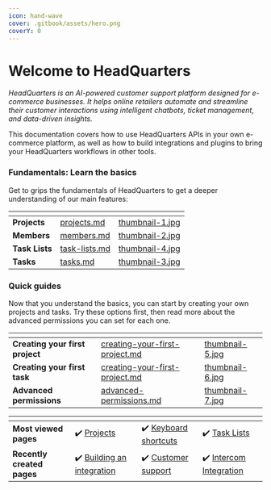```yaml
---
icon: hand-wave
cover: .gitbook/assets/hero.png
coverY: 0
---
```


# Welcome to HeadQuarters

_HeadQuarters is an AI-powered customer support platform designed for e-commerce businesses. It helps online retailers automate and streamline their customer interactions using intelligent chatbots, ticket management, and data-driven insights._

This documentation covers how to use HeadQuarters APIs in your own e-commerce platform, as well as how to build integrations and plugins to bring your HeadQuarters workflows in other tools.

### Fundamentals: Learn the basics

Get to grips the fundamentals of HeadQuarters to get a deeper understanding of our main features:

<table data-card-size="large" data-view="cards"><thead><tr><th></th><th data-hidden data-card-target data-type="content-ref"></th><th data-hidden data-card-cover data-type="files"></th></tr></thead><tbody><tr><td><strong>Projects</strong></td><td><a href="fundamentals/projects.md">projects.md</a></td><td><a href=".gitbook/assets/thumbnail-1.jpg">thumbnail-1.jpg</a></td></tr><tr><td><strong>Members</strong></td><td><a href="fundamentals/members.md">members.md</a></td><td><a href=".gitbook/assets/thumbnail-2.jpg">thumbnail-2.jpg</a></td></tr><tr><td><strong>Task Lists</strong></td><td><a href="fundamentals/task-lists.md">task-lists.md</a></td><td><a href=".gitbook/assets/thumbnail-4.jpg">thumbnail-4.jpg</a></td></tr><tr><td><strong>Tasks</strong></td><td><a href="fundamentals/tasks.md">tasks.md</a></td><td><a href=".gitbook/assets/thumbnail-3.jpg">thumbnail-3.jpg</a></td></tr></tbody></table>

### Quick guides

Now that you understand the basics, you can start by creating your own projects and tasks. Try these options first, then read more about the advanced permissions you can set for each one.

<table data-view="cards" data-full-width="false"><thead><tr><th></th><th data-hidden data-card-target data-type="content-ref"></th><th data-hidden data-card-cover data-type="files"></th></tr></thead><tbody><tr><td><strong>Creating your first project</strong></td><td><a href="guides/creating-your-first-project.md">creating-your-first-project.md</a></td><td><a href=".gitbook/assets/thumbnail-5.jpg">thumbnail-5.jpg</a></td></tr><tr><td><strong>Creating your first task</strong></td><td><a href="guides/creating-your-first-project.md">creating-your-first-project.md</a></td><td><a href=".gitbook/assets/thumbnail-6.jpg">thumbnail-6.jpg</a></td></tr><tr><td><strong>Advanced permissions</strong></td><td><a href="guides/advanced-permissions.md">advanced-permissions.md</a></td><td><a href=".gitbook/assets/thumbnail-7.jpg">thumbnail-7.jpg</a></td></tr></tbody></table>

<table data-card-size="large" data-view="cards"><thead><tr><th></th><th></th><th></th><th></th></tr></thead><tbody><tr><td><strong>Most viewed pages</strong></td><td>✔️ <a href="fundamentals/projects.md">Projects</a></td><td>✔️ <a href="extras/keyboard-shortcuts.md">Keyboard shortcuts</a></td><td>✔️ <a href="fundamentals/task-lists.md">Task Lists</a></td></tr><tr><td><strong>Recently created pages</strong></td><td>✔️ <a href="use-cases/for-engineers/building-an-integration.md">Building an integration</a></td><td>✔️ <a href="use-cases/for-support/customer-support.md">Customer support</a></td><td>✔️ <a href="use-cases/for-support/intercom-integration.md">Intercom Integration</a></td></tr></tbody></table>

